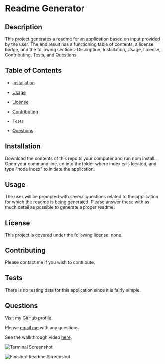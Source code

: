 # Readme Generator

  ## Description

  This project generates a readme for an application based on input provided by the user. The end result has a functioning table of contents, a license badge, and the following sections: Description, Installation, Usage, License, Contributing, Tests, and Questions. 


  ## Table of Contents 

  * [Installation](#installation)

  * [Usage](#usage)

  * [License](#license)

  * [Contributing](#contributing)

  * [Tests](#tests)

  * [Questions](#questions)


  ## Installation

  Download the contents of this repo to your computer and run npm install. Open your command line, cd into the folder where index.js is located, and type "node index" to initiate the application. 


  ## Usage

  The user will be prompted with several questions related to the application for which the readme is being generated. Please answer these with as much detail as possible to generate a proper readme. 


  ## License

  This project is covered under the following license: none.


  ## Contributing

  Please contact me if you wish to contribute. 


  ## Tests

  There is no testing data for this application since it is fairly simple. 


  ## Questions

  Visit my [GitHub profile](https://www.github.com/aliciachamar).

  Please [email me](aliciachamar@gmail.com) with any questions. 

  

  See the walkthrough video [here](https://drive.google.com/file/d/1bUKdhvmazlrXytlPkSxDLzVloOfF3UKs/view).

  ![Terminal Screenshot]()

  ![Finished Readme Screenshot]()